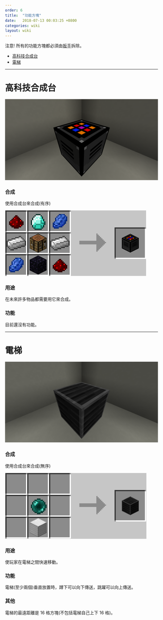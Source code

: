 ```yaml
---
order: 6
title:  "功能方塊"
date:   2018-07-13 00:03:25 +0800
categories: wiki
layout: wiki
---
```


注意! 所有的功能方塊都必須由[扳手](/wiki/tools.html#扳手)拆除。
- [高科技合成台](#高科技合成台)
- [電梯](#電梯)

---

# 高科技合成台

![](/assets/img/wiki/ht-ct/overview.png)

### 合成

使用合成台來合成(有序)

<img class="recipe-photo" src="/assets/img/wiki/ht-ct/recipe.png">

### 用途

在未來許多物品都需要用它來合成。

### 功能

目前還沒有功能。

---

# 電梯

![](/assets/img/wiki/elevator/overview.png)

### 合成

使用合成台來合成(無序)

<img class="recipe-photo" src="/assets/img/wiki/elevator/recipe.png">

### 用途

使玩家在電梯之間快速移動。

### 功能

電梯(至少兩個)垂直放置時，蹲下可以向下傳送，跳躍可以向上傳送。

### 其他

電梯的最遠距離是 16 格方塊(不包括電梯自己上下 16 格)。

